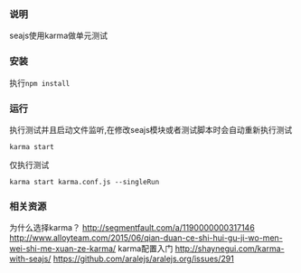 ### 说明
seajs使用karma做单元测试 

### 安装
执行`npm install` 

### 运行
执行测试并且启动文件监听,在修改seajs模块或者测试脚本时会自动重新执行测试

    karma start
    
仅执行测试
    
    karma start karma.conf.js --singleRun

### 相关资源
为什么选择karma？
http://segmentfault.com/a/1190000000317146
http://www.alloyteam.com/2015/06/qian-duan-ce-shi-hui-gu-ji-wo-men-wei-shi-me-xuan-ze-karma/
karma配置入门
http://shaynegui.com/karma-with-seajs/
https://github.com/aralejs/aralejs.org/issues/291
